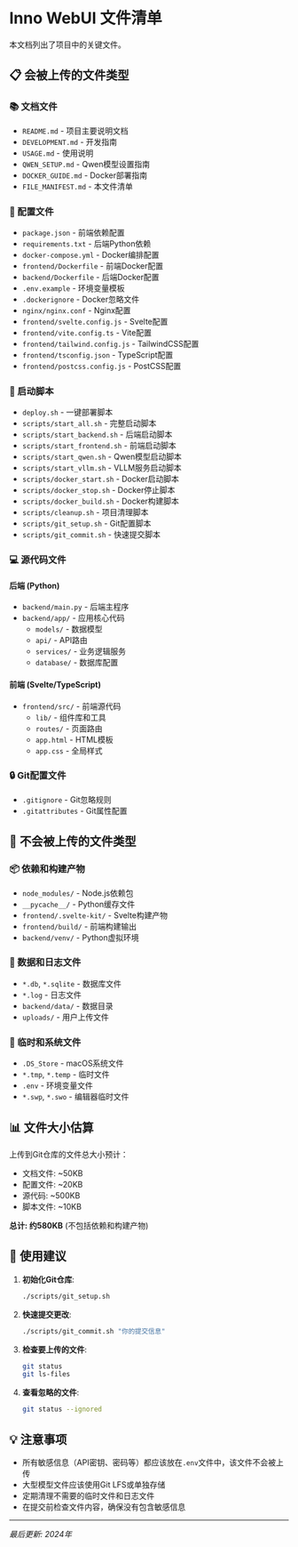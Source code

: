 # Inno WebUI 文件清单

本文档列出了项目中的关键文件。

## 📋 会被上传的文件类型

### 📚 文档文件
- `README.md` - 项目主要说明文档
- `DEVELOPMENT.md` - 开发指南
- `USAGE.md` - 使用说明
- `QWEN_SETUP.md` - Qwen模型设置指南
- `DOCKER_GUIDE.md` - Docker部署指南
- `FILE_MANIFEST.md` - 本文件清单

### 🔧 配置文件
- `package.json` - 前端依赖配置
- `requirements.txt` - 后端Python依赖
- `docker-compose.yml` - Docker编排配置
- `frontend/Dockerfile` - 前端Docker配置
- `backend/Dockerfile` - 后端Docker配置
- `.env.example` - 环境变量模板
- `.dockerignore` - Docker忽略文件
- `nginx/nginx.conf` - Nginx配置
- `frontend/svelte.config.js` - Svelte配置
- `frontend/vite.config.ts` - Vite配置
- `frontend/tailwind.config.js` - TailwindCSS配置
- `frontend/tsconfig.json` - TypeScript配置
- `frontend/postcss.config.js` - PostCSS配置

### 🚀 启动脚本
- `deploy.sh` - 一键部署脚本
- `scripts/start_all.sh` - 完整启动脚本
- `scripts/start_backend.sh` - 后端启动脚本
- `scripts/start_frontend.sh` - 前端启动脚本
- `scripts/start_qwen.sh` - Qwen模型启动脚本
- `scripts/start_vllm.sh` - VLLM服务启动脚本
- `scripts/docker_start.sh` - Docker启动脚本
- `scripts/docker_stop.sh` - Docker停止脚本
- `scripts/docker_build.sh` - Docker构建脚本
- `scripts/cleanup.sh` - 项目清理脚本
- `scripts/git_setup.sh` - Git配置脚本
- `scripts/git_commit.sh` - 快速提交脚本

### 💻 源代码文件
#### 后端 (Python)
- `backend/main.py` - 后端主程序
- `backend/app/` - 应用核心代码
  - `models/` - 数据模型
  - `api/` - API路由
  - `services/` - 业务逻辑服务
  - `database/` - 数据库配置

#### 前端 (Svelte/TypeScript)
- `frontend/src/` - 前端源代码
  - `lib/` - 组件库和工具
  - `routes/` - 页面路由
  - `app.html` - HTML模板
  - `app.css` - 全局样式

### 🔒 Git配置文件
- `.gitignore` - Git忽略规则
- `.gitattributes` - Git属性配置

## 🚫 不会被上传的文件类型

### 📦 依赖和构建产物
- `node_modules/` - Node.js依赖包
- `__pycache__/` - Python缓存文件
- `frontend/.svelte-kit/` - Svelte构建产物
- `frontend/build/` - 前端构建输出
- `backend/venv/` - Python虚拟环境

### 💾 数据和日志文件
- `*.db`, `*.sqlite` - 数据库文件
- `*.log` - 日志文件
- `backend/data/` - 数据目录
- `uploads/` - 用户上传文件

### 🔧 临时和系统文件
- `.DS_Store` - macOS系统文件
- `*.tmp`, `*.temp` - 临时文件
- `.env` - 环境变量文件
- `*.swp`, `*.swo` - 编辑器临时文件

## 📊 文件大小估算

上传到Git仓库的文件总大小预计：
- 文档文件: ~50KB
- 配置文件: ~20KB
- 源代码: ~500KB
- 脚本文件: ~10KB

**总计: 约580KB** (不包括依赖和构建产物)

## 🎯 使用建议

1. **初始化Git仓库**:
   ```bash
   ./scripts/git_setup.sh
   ```

2. **快速提交更改**:
   ```bash
   ./scripts/git_commit.sh "你的提交信息"
   ```

3. **检查要上传的文件**:
   ```bash
   git status
   git ls-files
   ```

4. **查看忽略的文件**:
   ```bash
   git status --ignored
   ```

## 💡 注意事项

- 所有敏感信息（API密钥、密码等）都应该放在`.env`文件中，该文件不会被上传
- 大型模型文件应该使用Git LFS或单独存储
- 定期清理不需要的临时文件和日志文件
- 在提交前检查文件内容，确保没有包含敏感信息

---

*最后更新: 2024年*
